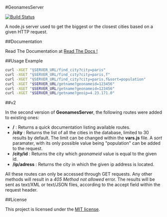 #GeonamesServer

[![Build Status](https://secure.travis-ci.org/alchemy-fr/GeonamesServer.png?branch=master)](https://travis-ci.org/alchemy-fr/GeonamesServer)

A node.js server used to get the biggest or the closest cities based on a given HTTP request.

##Documentation

Read The Documentation at [Read The Docs !](https://geonames-server.readthedocs.org/)


##Usage Example

```bash
curl -XGET "§SERVER_URL/find_city?city=paris"
curl -XGET "§SERVER_URL/find_city?city=paris,f"
curl -XGET "§SERVER_URL/find_city?city=paris,f&sort=population"
curl -XGET "$SERVER_URL/getname?geonameid=123456"
curl -XGET "$SERVER_URL/getname?geonameid=123456"
curl -XGET "$SERVER_URL/getname?geoip=4.23.171.0"

```

##v2

In the second version of **GeonamesServer**, the following routes were added to existing ones:

*  **/** : Returns a quick documentation listing available routes.
*  **/city** : Returns the list of all the cities in the database, limited to 30 results by default. The limit can be changed within the **vars.js** file. A *sort* paramater, with its only possible value being "population" can be added to the request.
*  **/city/id** : Returns the city which *geonameid* value is equal to the given id.
*  **/ip/adress** : Returns the city in which the given ip address is located.

All these routes can only be accessed through GET requests. Any other methods will result in a *405 Method not allowed* error. The results will be sent as text/XML or text/JSON files, according to the accept field within the request header. 


##License

This project is licensed under the [MIT license](http://opensource.org/licenses/MIT).


